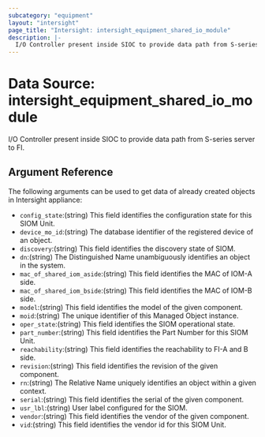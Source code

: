 ```yaml
---
subcategory: "equipment"
layout: "intersight"
page_title: "Intersight: intersight_equipment_shared_io_module"
description: |-
  I/O Controller present inside SIOC to provide data path from S-series server to FI.
---
```


# Data Source: intersight_equipment_shared_io_module
I/O Controller present inside SIOC to provide data path from S-series server to FI.
## Argument Reference
The following arguments can be used to get data of already created objects in Intersight appliance:
* `config_state`:(string) This field identifies the configuration state for this SIOM Unit. 
* `device_mo_id`:(string) The database identifier of the registered device of an object. 
* `discovery`:(string) This field identifies the discovery state of SIOM. 
* `dn`:(string) The Distinguished Name unambiguously identifies an object in the system. 
* `mac_of_shared_iom_aside`:(string) This field identifies the MAC of IOM-A side. 
* `mac_of_shared_iom_bside`:(string) This field identifies the MAC of IOM-B side. 
* `model`:(string) This field identifies the model of the given component. 
* `moid`:(string) The unique identifier of this Managed Object instance. 
* `oper_state`:(string) This field identifies the SIOM operational state. 
* `part_number`:(string) This field identifies the Part Number for this SIOM Unit. 
* `reachability`:(string) This field identifies the reachability to FI-A and B side. 
* `revision`:(string) This field identifies the revision of the given component. 
* `rn`:(string) The Relative Name uniquely identifies an object within a given context. 
* `serial`:(string) This field identifies the serial of the given component. 
* `usr_lbl`:(string) User label configured for the SIOM. 
* `vendor`:(string) This field identifies the vendor of the given component. 
* `vid`:(string) This field identifies the vendor id for this SIOM Unit. 
